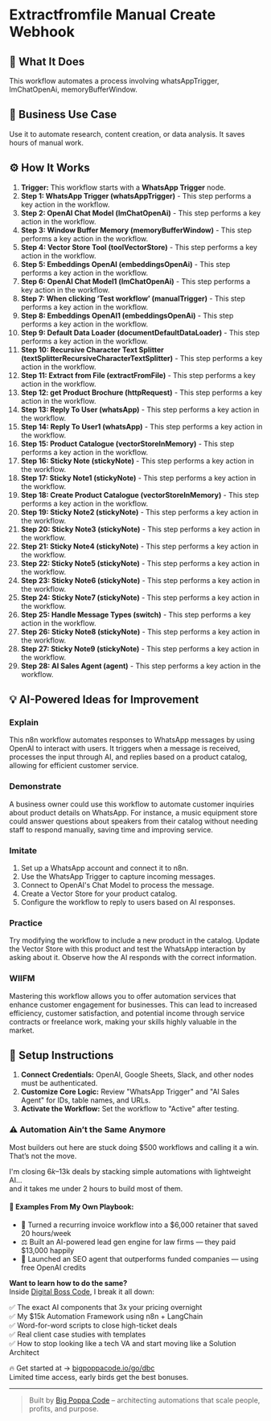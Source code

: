 # Extractfromfile Manual Create Webhook

## 🚀 What It Does
This workflow automates a process involving whatsAppTrigger, lmChatOpenAi, memoryBufferWindow.

## 💼 Business Use Case
Use it to automate research, content creation, or data analysis. It saves hours of manual work.

## ⚙️ How It Works
1.  **Trigger:** This workflow starts with a **WhatsApp Trigger** node.
2. **Step 1: WhatsApp Trigger (whatsAppTrigger)** - This step performs a key action in the workflow.
3. **Step 2: OpenAI Chat Model (lmChatOpenAi)** - This step performs a key action in the workflow.
4. **Step 3: Window Buffer Memory (memoryBufferWindow)** - This step performs a key action in the workflow.
5. **Step 4: Vector Store Tool (toolVectorStore)** - This step performs a key action in the workflow.
6. **Step 5: Embeddings OpenAI (embeddingsOpenAi)** - This step performs a key action in the workflow.
7. **Step 6: OpenAI Chat Model1 (lmChatOpenAi)** - This step performs a key action in the workflow.
8. **Step 7: When clicking ‘Test workflow’ (manualTrigger)** - This step performs a key action in the workflow.
9. **Step 8: Embeddings OpenAI1 (embeddingsOpenAi)** - This step performs a key action in the workflow.
10. **Step 9: Default Data Loader (documentDefaultDataLoader)** - This step performs a key action in the workflow.
11. **Step 10: Recursive Character Text Splitter (textSplitterRecursiveCharacterTextSplitter)** - This step performs a key action in the workflow.
12. **Step 11: Extract from File (extractFromFile)** - This step performs a key action in the workflow.
13. **Step 12: get Product Brochure (httpRequest)** - This step performs a key action in the workflow.
14. **Step 13: Reply To User (whatsApp)** - This step performs a key action in the workflow.
15. **Step 14: Reply To User1 (whatsApp)** - This step performs a key action in the workflow.
16. **Step 15: Product Catalogue (vectorStoreInMemory)** - This step performs a key action in the workflow.
17. **Step 16: Sticky Note (stickyNote)** - This step performs a key action in the workflow.
18. **Step 17: Sticky Note1 (stickyNote)** - This step performs a key action in the workflow.
19. **Step 18: Create Product Catalogue (vectorStoreInMemory)** - This step performs a key action in the workflow.
20. **Step 19: Sticky Note2 (stickyNote)** - This step performs a key action in the workflow.
21. **Step 20: Sticky Note3 (stickyNote)** - This step performs a key action in the workflow.
22. **Step 21: Sticky Note4 (stickyNote)** - This step performs a key action in the workflow.
23. **Step 22: Sticky Note5 (stickyNote)** - This step performs a key action in the workflow.
24. **Step 23: Sticky Note6 (stickyNote)** - This step performs a key action in the workflow.
25. **Step 24: Sticky Note7 (stickyNote)** - This step performs a key action in the workflow.
26. **Step 25: Handle Message Types (switch)** - This step performs a key action in the workflow.
27. **Step 26: Sticky Note8 (stickyNote)** - This step performs a key action in the workflow.
28. **Step 27: Sticky Note9 (stickyNote)** - This step performs a key action in the workflow.
29. **Step 28: AI Sales Agent (agent)** - This step performs a key action in the workflow.

## 💡 AI-Powered Ideas for Improvement
### Explain
This n8n workflow automates responses to WhatsApp messages by using OpenAI to interact with users. It triggers when a message is received, processes the input through AI, and replies based on a product catalog, allowing for efficient customer service.

### Demonstrate
A business owner could use this workflow to automate customer inquiries about product details on WhatsApp. For instance, a music equipment store could answer questions about speakers from their catalog without needing staff to respond manually, saving time and improving service.

### Imitate
1. Set up a WhatsApp account and connect it to n8n.
2. Use the WhatsApp Trigger to capture incoming messages.
3. Connect to OpenAI's Chat Model to process the message.
4. Create a Vector Store for your product catalog.
5. Configure the workflow to reply to users based on AI responses.

### Practice
Try modifying the workflow to include a new product in the catalog. Update the Vector Store with this product and test the WhatsApp interaction by asking about it. Observe how the AI responds with the correct information.

### WIIFM
Mastering this workflow allows you to offer automation services that enhance customer engagement for businesses. This can lead to increased efficiency, customer satisfaction, and potential income through service contracts or freelance work, making your skills highly valuable in the market.

## 🔧 Setup Instructions
1. **Connect Credentials:** OpenAI, Google Sheets, Slack, and other nodes must be authenticated.
2. **Customize Core Logic:** Review "WhatsApp Trigger" and "AI Sales Agent" for IDs, table names, and URLs.
3. **Activate the Workflow:** Set the workflow to "Active" after testing.

### ⚠️ Automation Ain’t the Same Anymore

Most builders out here are stuck doing $500 workflows and calling it a win.  
That’s not the move.  

I'm closing $6k–$13k deals by stacking simple automations with lightweight AI...  
and it takes me under 2 hours to build most of them.

#### 🧠 Examples From My Own Playbook:
- 🔁 Turned a recurring invoice workflow into a $6,000 retainer that saved 20 hours/week  
- ⚖️ Built an AI-powered lead gen engine for law firms — they paid $13,000 happily  
- 🚀 Launched an SEO agent that outperforms funded companies — using free OpenAI credits  

**Want to learn how to do the same?**  
Inside [Digital Boss Code](https://bigpoppacode.io/go/dbc), I break it all down:

✅ The exact AI components that 3x your pricing overnight  
✅ My $15k Automation Framework using n8n + LangChain  
✅ Word-for-word scripts to close high-ticket deals  
✅ Real client case studies with templates  
✅ How to stop looking like a tech VA and start moving like a Solution Architect  

🔥 Get started at → [bigpoppacode.io/go/dbc](https://bigpoppacode.io/go/dbc)  
Limited time access, early birds get the best bonuses.

---
> Built by [Big Poppa Code](https://bigpoppacode.io) – architecting automations that scale people, profits, and purpose.
